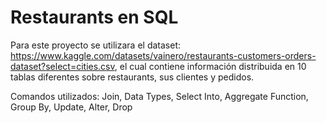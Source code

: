 # Restaurants en SQL

Para este proyecto se utilizara el dataset: https://www.kaggle.com/datasets/vainero/restaurants-customers-orders-dataset?select=cities.csv, el cual contiene información distribuida en 10 tablas diferentes sobre restaurants, sus clientes y pedidos.

Comandos utilizados: Join, Data Types, Select Into, Aggregate Function, Group By, Update, Alter, Drop

